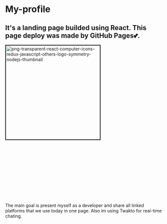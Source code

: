 # My-profile
<h2>It's a landing page builded using React. This page deploy was made by GitHub Pages💕.</h2>
<div style="display: flex; margin-bottom: 200px;">
<img src="https://i.ibb.co/CQtVj6f/png-transparent-react-computer-icons-redux-javascript-others-logo-symmetry-nodejs-thumbnail.png" alt="png-transparent-react-computer-icons-redux-javascript-others-logo-symmetry-nodejs-thumbnail" border="2" width="300">
</div>
The main goal is present myself as a developer and share all linked platforms that we use today in one page. Also im using Twakto for real-time chating.
